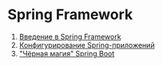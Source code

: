 # Spring Framework

1. [Введение в Spring Framework](HW1/README.md)
1. [Конфигурирование Spring-приложений](HW2/README.md)
1. ["Чёрная магия" Spring Boot](HW3/README.md)